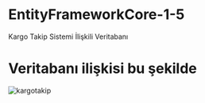 # EntityFrameworkCore-1-5
Kargo Takip Sistemi İlişkili Veritabanı
# Veritabanı ilişkisi bu şekilde 
![kargotakip](https://user-images.githubusercontent.com/43173282/226990334-390ff097-6741-4947-a3ed-5c736a302d14.PNG)
